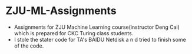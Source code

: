 # ZJU-ML-Assignments

- Assignments for ZJU Machine Learning course(instructor Deng Cai) which is prepared for CKC Turing class students.
- I stole the stater code for TA's BAIDU Netdisk a n d tried to finish some of the code.